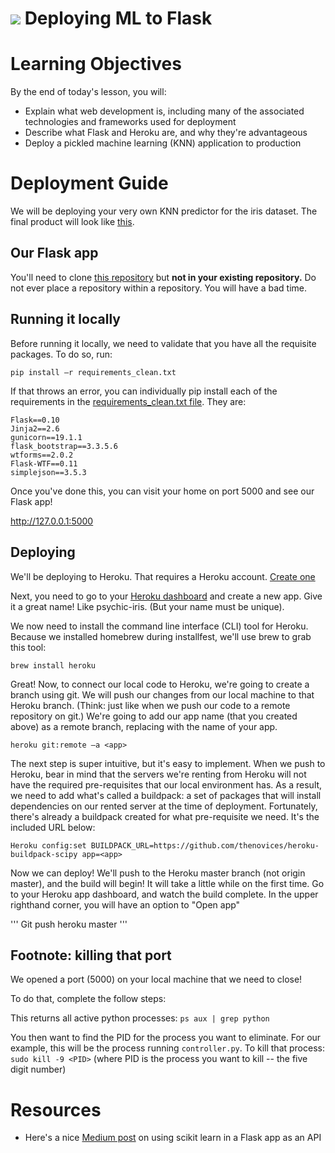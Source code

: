 # ![](https://ga-dash.s3.amazonaws.com/production/assets/logo-9f88ae6c9c3871690e33280fcf557f33.png) Deploying ML to Flask


# Learning Objectives

By the end of today's lesson, you will:
- Explain what web development is, including many of the associated technologies and frameworks used for deployment
- Describe what Flask and Heroku are, and why they're advantageous
- Deploy a pickled machine learning (KNN) application to production

# Deployment Guide

We will be deploying your very own KNN predictor for the iris dataset. The final product will look like [this](ga-iris.herokuapp.com).


## Our Flask app

You'll need to clone [this repository](https://github.com/josephofiowa/GA_iris) but **not in your existing repository.** Do not ever place a repository within a repository. You will have a bad time.

## Running it locally

Before running it locally, we need to validate that you have all the requisite packages. To do so, run:

```
pip install –r requirements_clean.txt
```

If that throws an error, you can individually pip install each of the requirements in the [requirements_clean.txt file](https://github.com/josephofiowa/GA_iris/blob/master/requirements_clean.txt). They are:

```
Flask==0.10
Jinja2==2.6
gunicorn==19.1.1
flask_bootstrap==3.3.5.6
wtforms==2.0.2
Flask-WTF==0.11
simplejson==3.5.3
```

Once you've done this, you can visit your home on port 5000 and see our Flask app!

http://127.0.0.1:5000

## Deploying

We'll be deploying to Heroku. That requires a Heroku account. [Create one](https://dashboard.heroku.com/)

Next, you need to go to your [Heroku dashboard](https://dashboard.heroku.com/) and create a new app. Give it a great name! Like psychic-iris. (But your name must be unique).

We now need to install the command line interface (CLI) tool for Heroku. Because we installed homebrew during installfest, we'll use brew to grab this tool:

```
brew install heroku
```

Great! Now, to connect our local code to Heroku, we're going to create a branch using git. We will push our changes from our local machine to that Heroku branch. (Think: just like when we push our code to a remote repository on git.) We're going to add our app name (that you created above) as a remote branch, replacing <app> with the name of your app.

```
heroku git:remote –a <app>
```

The next step is super intuitive, but it's easy to implement. When we push to Heroku, bear in mind that the servers we're renting from Heroku will not have the required pre-requisites that our local environment has. As a result, we need to add what's called a buildpack: a set of packages that will install dependencies on our rented server at the time of deployment. Fortunately, there's already a buildpack created for what pre-requisite we need. It's the included URL below:

```
Heroku config:set BUILDPACK_URL=https://github.com/thenovices/heroku-buildpack-scipy app=<app>
```

Now we can deploy! We'll push to the Heroku master branch (not origin master), and the build will begin! It will take a little while on the first time. Go to your Heroku app dashboard, and watch the build complete. In the upper righthand corner, you will have an option to "Open app"

'''
Git push heroku master
'''

## Footnote: killing that port

We opened a port (5000) on your local machine that we need to close!

To do that, complete the follow steps:

This returns all active python processes:
`ps aux | grep python`

You then want to find the PID for the process you want to eliminate. For our example, this will be the process running `controller.py`. To kill that process:
`sudo kill -9 <PID>`
(where PID is the process you want to kill -- the five digit number)


# Resources

- Here's a nice [Medium post](https://medium.com/@amirziai/a-flask-api-for-serving-scikit-learn-models-c8bcdaa41daa#.telq5z4d3) on using scikit learn in a Flask app as an API


